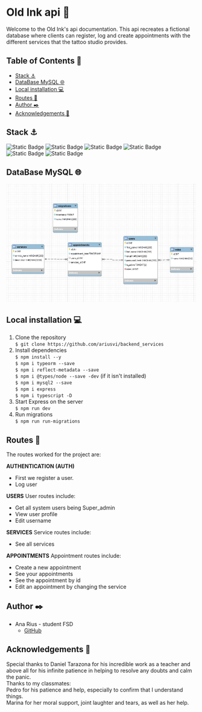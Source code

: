 # Old Ink api 🎨
Welcome to the Old Ink's api documentation. This api recreates a fictional database where clients can register, log and create appointments with the different services that the tattoo studio provides.

## Table of Contents 📂
* <a href="#stack-⚓">Stack ⚓</a>
* <a href="#database-mysql-🌐">DataBase MySQL 🌐</a>
* <a href="#local-installation-💻">Local installation 💻</a>
* <a href="#routes-👾">Routes 👾</a>
* <a href="#author-✒️">Author ✒️</a>
* <a href="#acknowledgements-🙏">Acknowledgements 🙏</a>

## Stack ⚓
![Static Badge](https://img.shields.io/badge/TypeScript%20-%20blue)
![Static Badge](https://img.shields.io/badge/Express%20JS%20%20-%20black)
![Static Badge](https://img.shields.io/badge/MySQL%20%20-%20lightblue)
![Static Badge](https://img.shields.io/badge/NODE%20JS%20%20-%20green)
![Static Badge](https://img.shields.io/badge/JavaScript%20%20-%20orange)
![Static Badge](https://img.shields.io/badge/JWT%20(JSON%20Web%20Tokens)%20%20-%20purple)


## DataBase MySQL 🌐
![database_image](./img/database.JPG)

## Local installation 💻
1. Clone the repository<br>
 ` $ git clone https://github.com/ariusvi/backend_services `<br>
2. Install dependencies<br>
 ``` $ npm install --y ``` <br>
 ``` $ npm i typeorm --save ```<br>
 ``` $ npm i reflect-metadata --save ```<br>
 ``` $ npm i @types/node --save -dev ``` (if it isn't installed)<br>
 ``` $ npm i mysql2 --save ```<br>
 ``` $ npm i express ```<br>
 ``` $ npm i typescript -D ```<br>
3. Start Express on the server<br>
 ``` $ npm run dev ```<br> 
4. Run migrations<br>
 ``` $ npm run run-migrations ``` <br>

## Routes 👾
The routes worked for the project are:

<B>AUTHENTICATION (AUTH)</B>

- First we register a user.
- Log user


<B>USERS</B>
User routes include:

- Get all system users being Super_admin
- View user profile
- Edit username


<B>SERVICES</B>
Service routes include:

- See all services


<B>APPOINTMENTS</B>
Appointment routes include:

- Create a new appointment
- See your appointments
- See the appointment by id
- Edit an appointment by changing the service

## Author ✒️
* Ana Rius - student FSD
    * [GitHub](https://github.com/ariusvi)

## Acknowledgements 🙏
Special thanks to Daniel Tarazona for his incredible work as a teacher and above all for his infinite patience in helping to resolve any doubts and calm the panic.<br>
Thanks to my classmates:<br>
Pedro for his patience and help, especially to confirm that I understand things.<br>
Marina for her moral support, joint laughter and tears, as well as her help.